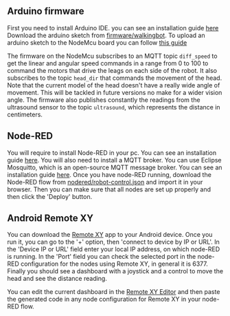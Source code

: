 ## Arduino firmware
First you need to install Arduino IDE. you can see an installation guide [here][1]
Download the arduino sketch from [firmware/walkingbot](../firmware/walkingbot).
To upload an arduino sketch to the NodeMcu board you can follow [this guide][2]

The firmware on the NodeMcu subscribes to an MQTT topic `diff_speed` to get the linear and angular speed commands in a range from 0 to 100 to command the motors that drive the leags on each side of the robot.
It also subscribes to the topic `head_dir` that commands the movement of the head. Note that the current model of the head doesn't have a really wide angle of movement. This will be tackled in future versions no make for a wider vision angle.
The firmware also publishes constantly the readings from the ultrasound sensor to the topic `ultrasound`, which represents the distance in centimeters.

## Node-RED
You will require to install Node-RED in your pc. You can see an installation guide [here][3].
You will also need to install a MQTT broker. You can use Eclipse Mosquitto, which is an open-source MQTT message broker. You can see an installation guide [here][4].
Once you have node-RED running, download the Node-RED flow from [nodered/robot-control.json](../nodered/robot-control.json) and import it in your browser.
Then you can make sure that all nodes are set up properly and then click the 'Deploy' button.

## Android Remote XY
You can download the [Remote XY][5] app to your Android device.
Once you run it, you can go to the '+' option, then 'connect to device by IP or URL'.
In the 'Device IP or URL' field enter your local IP address, on which node-RED is running.
In the 'Port' field you can check the selected port in the node-RED configuration for the nodes using Remote XY, in general it is 6377.
Finally you should see a dashboard with a joystick and a control to move the head and see the distance reading.

You can edit the current dashboard in the [Remote XY Editor][6] and then paste the generated code in any node configuration for Remote XY in your node-RED flow.

[1]: https://www.arduino.cc/en/software
[2]: https://www.instructables.com/Quick-Start-to-Nodemcu-ESP8266-on-Arduino-IDE/
[3]: https://nodered.org/docs/getting-started/local
[4]: https://mosquitto.org/download/
[5]: https://play.google.com/store/apps/details?id=com.shevauto.remotexy.free&hl=es&gl=US
[6]: https://remotexy.com/en/editor/
